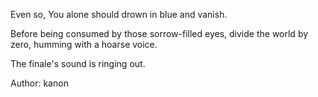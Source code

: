Even so, You alone should drown in blue and vanish.

Before being consumed by those sorrow-filled eyes, divide the world by zero, humming with a hoarse voice.

The finale's sound is ringing out.

Author: kanon
